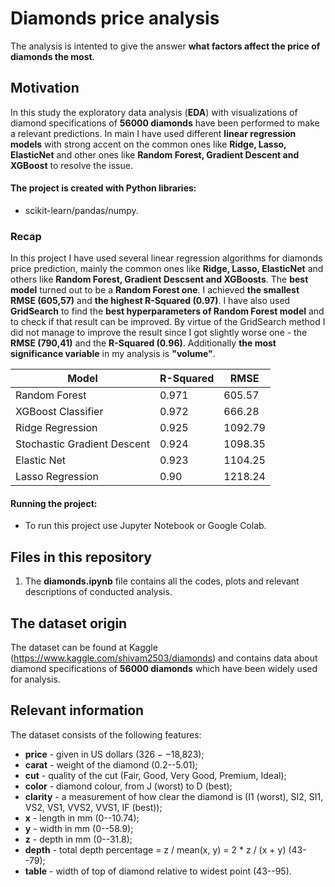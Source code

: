 # Diamonds price analysis

The analysis is intented to give the answer **what factors affect the price of diamonds the most**.

## Motivation

In this study the exploratory data analysis (**EDA**) with visualizations of diamond specifications of **56000 diamonds** have been performed to make a relevant predictions.
In main I have used different **linear regression models** with strong accent on the common ones like **Ridge, Lasso, ElasticNet** and other ones like **Random Forest, Gradient Descent and XGBoost** to resolve the issue.


#### The project is created with Python libraries:

 -  scikit-learn/pandas/numpy.

### Recap

In this project I have used several linear regression algorithms for diamonds price prediction, mainly the common ones like **Ridge, Lasso, ElasticNet** and others like **Random Forest, Gradient Descsent and XGBoosts**. The **best model** turned out to be a **Random Forest one**. I achieved **the smallest RMSE (605,57)** and **the highest R-Squared (0.97)**. I have also used **GridSearch** to find the **best hyperparameters of Random Forest model** and to check if that result can be improved. By virtue of the GridSearch method I did not manage to improve the result since I got slightly worse one - the **RMSE (790,41)** and the **R-Squared (0.96)**. Additionally **the most significance variable** in my analysis is **"volume"**.

Model | R-Squared | RMSE
------------ | ------------- | -------------
Random Forest | 0.971 | 605.57
XGBoost Classifier | 0.972 | 666.28
Ridge Regression | 0.925 | 1092.79
Stochastic Gradient Descent | 0.924 | 1098.35
Elastic Net | 0.923 | 1104.25
Lasso Regression | 0.90 | 1218.24




#### Running the project:

* To run this project use Jupyter Notebook or Google Colab.

## Files in this repository

1. The **diamonds.ipynb** file contains all the codes, plots and relevant descriptions of conducted analysis.

## The dataset origin

The dataset can be found at Kaggle (https://www.kaggle.com/shivam2503/diamonds) and contains data about diamond specifications of **56000 diamonds** which have been widely used for analysis.

## Relevant information

The dataset consists of the following features:

- **price** - given in US dollars ($326--$18,823);
- **carat** - weight of the diamond (0.2--5.01);
- **cut** - quality of the cut (Fair, Good, Very Good, Premium, Ideal);
- **color** - diamond colour, from J (worst) to D (best);
- **clarity** - a measurement of how clear the diamond is (I1 (worst), SI2, SI1, VS2, VS1, VVS2, VVS1, IF (best));
- **x** - length in mm (0--10.74);
- **y** - width in mm (0--58.9);
- **z** - depth in mm (0--31.8);
- **depth** - total depth percentage = z / mean(x, y) = 2 * z / (x + y) (43--79);
- **table** - width of top of diamond relative to widest point (43--95).


